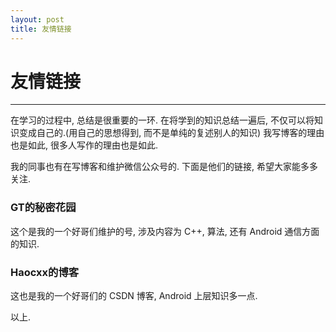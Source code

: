 ```yaml
---
layout: post
title: 友情链接
---
```

# 友情链接
----

在学习的过程中, 总结是很重要的一环. 在将学到的知识总结一遍后, 不仅可以将知识变成自己的.(用自己的思想得到, 而不是单纯的复述别人的知识) 
我写博客的理由也是如此, 很多人写作的理由也是如此.

我的同事也有在写博客和维护微信公众号的. 下面是他们的链接, 希望大家能多多关注.

### GT的秘密花园
这个是我的一个好哥们维护的号, 涉及内容为 C++, 算法, 还有 Android 通信方面的知识.

### Haocxx的博客
这也是我的一个好哥们的 CSDN 博客, Android 上层知识多一点.

以上.